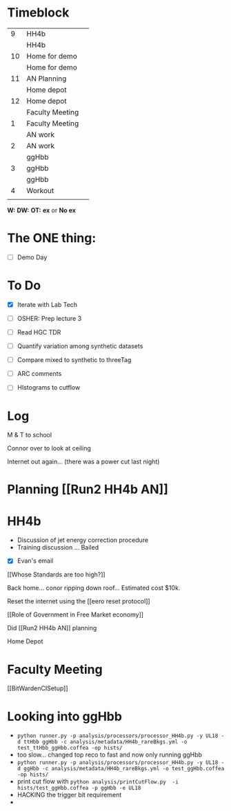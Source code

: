 # Timeblock

|     |                 |     |
| --- | --------------- | --- |
| 9   | HH4b            |     |
|     | HH4b            |     |
| 10  | Home for demo   |     |
|     | Home for demo   |     |
| 11  | AN Planning     |     |
|     | Home depot      |     |
| 12  | Home depot      |     |
|     | Faculty Meeting |     |
| 1   | Faculty Meeting |     |
|     | AN work         |     |
| 2   | AN work         |     |
|     | ggHbb           |     |
| 3   | ggHbb           |     |
|     | ggHbb           |     |
| 4   | Workout         |     |
|     |                 |     |

**W:**
**DW:**
**OT:**
**ex** or **No ex**

# The ONE thing: 
- [ ] Demo Day


# To Do
- [x] Iterate with Lab Tech
- [ ] OSHER: Prep lecture 3
- [ ]  Read HGC TDR
- [ ] Quantify variation among synthetic datasets
- [ ] Compare mixed to synthetic to threeTag
- [ ] ARC comments
- [ ]  HIstograms to cutflow


# Log


M & T to school 

Connor over to look at ceiling

Internet out again... (there was a power cut last night)

# Planning [[Run2 HH4b AN]]


# HH4b 
- Discussion of jet energy correction procedure 
- Training discussion ... Bailed
- [x] Evan's email

[[Whose Standards are too high?]]

Back home...  conor ripping down roof... Estimated cost $10k.

Reset the internet using the [[eero  reset protocol]]

[[Role of Government in Free Market economy]]

Did [[Run2 HH4b AN]] planning

Home Depot

# Faculty Meeting

[[BitWardenCISetup]]

# Looking into ggHbb
- `python runner.py -p analysis/processors/processor_HH4b.py -y UL18 -d ttHbb ggHbb -c analysis/metadata/HH4b_rareBkgs.yml -o test_ttHbb_ggHbb.coffea -op hists/`
- too slow... changed top reco to fast and now only running ggHbb
- `python runner.py -p analysis/processors/processor_HH4b.py -y UL18 -d ggHbb -c analysis/metadata/HH4b_rareBkgs.yml -o test_ggHbb.coffea -op hists/`
- print cut flow with `python analysis/printCutFlow.py  -i hists/test_ggHbb.coffea -p ggHbb -e UL18`
- HACKING the trigger bit requirement
- 